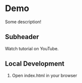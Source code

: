 # Demo

Some description!  

## Subheader

Watch tutorial on YouTube.

## Local Development 
1. Open index.html in your browser
